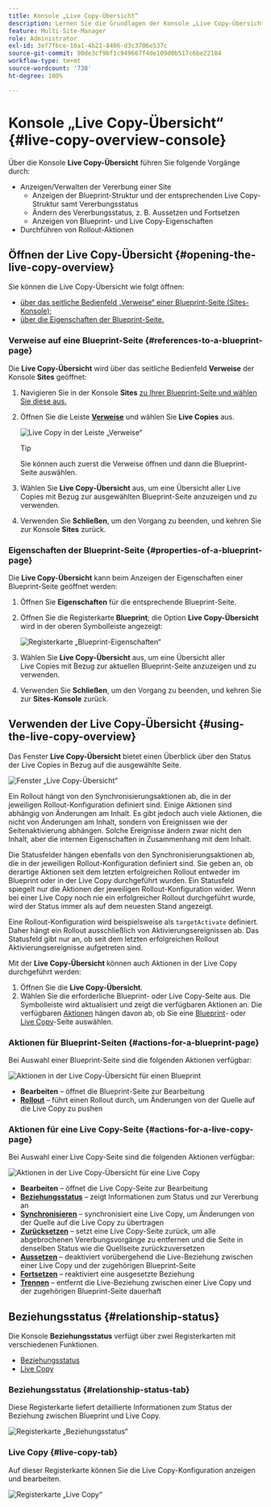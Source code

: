 ```yaml
---
title: Konsole „Live Copy-Übersicht“
description: Lernen Sie die Grundlagen der Konsole „Live Copy-Übersicht“ kennen, um einen Überblick über den Status Ihrer Live Copies zu erhalten und Inhalte zu synchronisieren.
feature: Multi-Site-Manager
role: Administrator
exl-id: 3ef7fbce-10a1-4b21-8486-d3c3706e537c
source-git-commit: 90de3cf9bf1c949667f4de109d0b517c6be22184
workflow-type: tm+mt
source-wordcount: '738'
ht-degree: 100%

---
```


# Konsole „Live Copy-Übersicht“ {#live-copy-overview-console}

Über die Konsole **Live Copy-Übersicht** führen Sie folgende Vorgänge durch:

* Anzeigen/Verwalten der Vererbung einer Site
   * Anzeigen der Blueprint-Struktur und der entsprechenden Live Copy-Struktur samt Vererbungsstatus
   * Ändern des Vererbungsstatus, z. B. Aussetzen und Fortsetzen
   * Anzeigen von Blueprint- und Live Copy-Eigenschaften
* Durchführen von Rollout-Aktionen

## Öffnen der Live Copy-Übersicht {#opening-the-live-copy-overview}

Sie können die Live Copy-Übersicht wie folgt öffnen:

* [über das seitliche Bedienfeld „Verweise“ einer Blueprint-Seite (Sites-Konsole);](#opening-live-copy-overview-references-for-a-blueprint-page)
* [über die Eigenschaften der Blueprint-Seite.](#opening-live-copy-overview-properties-of-a-blueprint-page)

### Verweise auf eine Blueprint-Seite {#references-to-a-blueprint-page}

Die **Live Copy-Übersicht** wird über das seitliche Bedienfeld **Verweise** der Konsole **Sites** geöffnet:

1. Navigieren Sie in der Konsole **Sites** [zu Ihrer Blueprint-Seite und wählen Sie diese aus.](/help/sites-cloud/authoring/getting-started/basic-handling.md#viewing-and-selecting-resources)
1. Öffnen Sie die Leiste **[Verweise](/help/sites-cloud/authoring/getting-started/basic-handling.md#references)** und wählen Sie **Live Copies** aus.

   ![Live Copy in der Leiste „Verweise“](../assets/live-copy-references.png)

   >[!TIP]
   >
   >Sie können auch zuerst die Verweise öffnen und dann die Blueprint-Seite auswählen.

1. Wählen Sie **Live Copy-Übersicht** aus, um eine Übersicht aller Live Copies mit Bezug zur ausgewählten Blueprint-Seite anzuzeigen und zu verwenden.
1. Verwenden Sie **Schließen**, um den Vorgang zu beenden, und kehren Sie zur Konsole **Sites** zurück.

### Eigenschaften der Blueprint-Seite {#properties-of-a-blueprint-page}

Die **Live Copy-Übersicht** kann beim Anzeigen der Eigenschaften einer Blueprint-Seite geöffnet werden:

1. Öffnen Sie **Eigenschaften** für die entsprechende Blueprint-Seite.
1. Öffnen Sie die Registerkarte **Blueprint**; die Option **Live Copy-Übersicht** wird in der oberen Symbolleiste angezeigt:

   ![Registerkarte „Blueprint-Eigenschaften“](../assets/live-copy-blueprint-tab.png)

1. Wählen Sie **Live Copy-Übersicht** aus, um eine Übersicht aller Live Copies mit Bezug zur aktuellen Blueprint-Seite anzuzeigen und zu verwenden.

1. Verwenden Sie **Schließen**, um den Vorgang zu beenden, und kehren Sie zur **Sites-Konsole** zurück.

## Verwenden der Live Copy-Übersicht  {#using-the-live-copy-overview}

Das Fenster **Live Copy-Übersicht** bietet einen Überblick über den Status der Live Copies in Bezug auf die ausgewählte Seite.

![Fenster „Live Copy-Übersicht“](../assets/live-copy-overview.png)

Ein Rollout hängt von den Synchronisierungsaktionen ab, die in der jeweiligen Rollout-Konfiguration definiert sind. Einige Aktionen sind abhängig von Änderungen am Inhalt. Es gibt jedoch auch viele Aktionen, die nicht von Änderungen am Inhalt, sondern von Ereignissen wie der Seitenaktivierung abhängen. Solche Ereignisse ändern zwar nicht den Inhalt, aber die internen Eigenschaften in Zusammenhang mit dem Inhalt.

Die Statusfelder hängen ebenfalls von den Synchronisierungsaktionen ab, die in der jeweiligen Rollout-Konfiguration definiert sind. Sie geben an, ob derartige Aktionen seit dem letzten erfolgreichen Rollout entweder im Blueprint oder in der Live Copy durchgeführt wurden. Ein Statusfeld spiegelt nur die Aktionen der jeweiligen Rollout-Konfiguration wider. Wenn bei einer Live Copy noch nie ein erfolgreicher Rollout durchgeführt wurde, wird der Status immer als auf dem neuesten Stand angezeigt.

Eine Rollout-Konfiguration wird beispielsweise als `targetActivate` definiert. Daher hängt ein Rollout ausschließlich von Aktivierungsereignissen ab. Das Statusfeld gibt nur an, ob seit dem letzten erfolgreichen Rollout Aktivierungsereignisse aufgetreten sind.

Mit der **Live Copy-Übersicht** können auch Aktionen in der Live Copy durchgeführt werden:

1. Öffnen Sie die **Live Copy-Übersicht**.
1. Wählen Sie die erforderliche Blueprint- oder Live Copy-Seite aus. Die Symbolleiste wird aktualisiert und zeigt die verfügbaren Aktionen an. Die verfügbaren [Aktionen](overview.md#terms-used) hängen davon ab, ob Sie eine [Blueprint](#actions-for-a-blueprint-page)- oder [Live Copy](#actions-for-a-live-copy-page)-Seite auswählen.

### Aktionen für Blueprint-Seiten {#actions-for-a-blueprint-page}

Bei Auswahl einer Blueprint-Seite sind die folgenden Aktionen verfügbar:

![Aktionen in der Live Copy-Übersicht für einen Blueprint](../assets/live-copy-overview-actions-blueprint.png)

* **Bearbeiten** – öffnet die Blueprint-Seite zur Bearbeitung
* **[Rollout](overview.md#rollout-and-synchronize)** – führt einen Rollout durch, um Änderungen von der Quelle auf die Live Copy zu pushen

### Aktionen für eine Live Copy-Seite {#actions-for-a-live-copy-page}

Bei Auswahl einer Live Copy-Seite sind die folgenden Aktionen verfügbar:

![Aktionen in der Live Copy-Übersicht für eine Live Copy](../assets/live-copy-overview-actions.png)

* **Bearbeiten** – öffnet die Live Copy-Seite zur Bearbeitung
* **[Beziehungsstatus](#relationship-status)** – zeigt Informationen zum Status und zur Vererbung an
* **[Synchronisieren](overview.md#rollout-and-synchronize)** – synchronisiert eine Live Copy, um Änderungen von der Quelle auf die Live Copy zu übertragen
* **[Zurücksetzen](creating-live-copies.md#resetting-a-live-copy-page)** – setzt eine Live Copy-Seite zurück, um alle abgebrochenen Vererbungsvorgänge zu entfernen und die Seite in denselben Status wie die Quellseite zurückzuversetzen
* **[Aussetzen](overview.md#suspending-and-cancelling-inheritance-and-synchronization)** – deaktiviert vorübergehend die Live-Beziehung zwischen einer Live Copy und der zugehörigen Blueprint-Seite
* **[Fortsetzen](creating-live-copies.md#resuming-inheritance-for-a-page)** – reaktiviert eine ausgesetzte Beziehung
* **[Trennen](overview.md#detaching-a-live-copy)** – entfernt die Live-Beziehung zwischen einer Live Copy und der zugehörigen Blueprint-Seite dauerhaft

## Beziehungsstatus {#relationship-status}

Die Konsole **Beziehungsstatus** verfügt über zwei Registerkarten mit verschiedenen Funktionen.

* [Beziehungsstatus](#relationship-status-tab)
* [Live Copy](#live-copy-tab)

### Beziehungsstatus {#relationship-status-tab}

Diese Registerkarte liefert detaillierte Informationen zum Status der Beziehung zwischen Blueprint und Live Copy.

![Registerkarte „Beziehungsstatus“](../assets/live-copy-relationship-status.png)

### Live Copy  {#live-copy-tab}

Auf dieser Registerkarte können Sie die Live Copy-Konfiguration anzeigen und bearbeiten.

![Registerkarte „Live Copy“](../assets/live-copy-relationship-status-live-copy.png)

